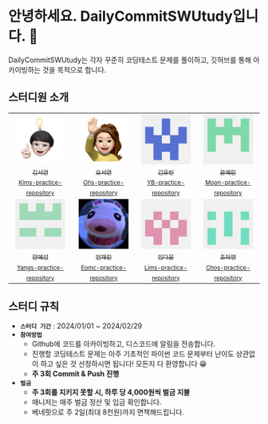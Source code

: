# 안녕하세요. DailyCommitSWUtudy입니다. 👋
DailyCommitSWUtudy는 각자 꾸준히 코딩테스트 문제를 풀이하고, 깃허브를 통해 아카이빙하는 것을 목적으로 합니다.

## 스터디원 소개
<table>
  <tr>
    <td align="center">
      <a href="https://github.com/seoyeon83">
        <img src="https://github.com/DailyCommitStudy/.github/blob/main/profile/source/seoyeon83.png" width="100px;" alt=""/>
        <br />
        <sub>김서연</sub>
      </a>
        <br>
        <sub><a href="https://github.com/DailyCommitStudy/Kims-practice-repository">Kims-practice-repository</a></sub>
    </td>
    <td align="center">
      <a href="https://github.com/sohds">
        <img src="https://github.com/DailyCommitStudy/.github/blob/main/profile/source/sohds.png" width="100px;" alt=""/>
        <br />
        <sub>오서연</sub>
      </a>
        <br>
        <sub><a href="https://github.com/DailyCommitStudy/Ohs-practice-repository">Ohs-practice-repository</a></sub>
    </td>
    <td align="center">
      <a href="https://github.com/BEGOODDS">
        <img src="https://github.com/DailyCommitStudy/.github/blob/main/profile/source/BEGOODDS.png" width="100px;" alt=""/>
        <br />
        <sub>김유빈</sub>
      </a>
        <br>
        <sub><a href="https://github.com/DailyCommitStudy/YB-practice-repository">YB-practice-repository</a></sub>
    </td>
    <td align="center">
      <a href="https://github.com/Moon-ye-rin">
        <img src="https://github.com/DailyCommitStudy/.github/blob/main/profile/source/Moon-ye-rin.png" width="100px;" alt=""/>
        <br />
        <sub>문예린</sub>
      </a>
        <br>
        <sub><a href="https://github.com/DailyCommitStudy/Moon-practice-repository">Moon-practice-repository</a></sub>
    </td>
  </tr>
  <tr>
    <td align="center">
      <a href="https://github.com/hyesung322">
        <img src="https://github.com/DailyCommitStudy/.github/blob/main/profile/source/hyesung322.png" width="100px;" alt=""/>
        <br />
        <sub>양혜성</sub>
      </a>
        <br>
        <sub><a href="https://github.com/DailyCommitStudy/Kims-practice-repository">Yangs-practice-repository</a></sub>
    </td>
    <td align="center">
      <a href="https://github.com/cloveomr">
        <img src="https://github.com/DailyCommitStudy/.github/blob/main/profile/source/cloveomr.jpg" width="100px;" alt=""/>
        <br />
        <sub>엄채린</sub>
      </a>
        <br>
        <sub><a href="https://github.com/DailyCommitStudy/Eomc-practice-repository">Eomc-practice-repository</a></sub>
    </td>
    <td align="center">
      <a href="https://github.com/dyoon-23">
        <img src="https://github.com/DailyCommitStudy/.github/blob/main/profile/source/dyoon-23.png" width="100px;" alt=""/>
        <br />
        <sub>임다윤</sub>
      </a>
        <br>
        <sub><a href="https://github.com/DailyCommitStudy/Lims-practice-repository">Lims-practice-repository</a></sub>
    </td>
    <td align="center">
      <a href="https://github.com/cAhyoung">
        <img src="https://github.com/DailyCommitStudy/.github/blob/main/profile/source/cAhyoung.png" width="100px;" alt=""/>
        <br />
        <sub>조아영</sub>
      </a>
        <br>
        <sub><a href="https://github.com/DailyCommitStudy/Chos-practice-repository">Chos-practice-repository</a></sub>
    </td>
  </tr>
  <tr>
    </td>
  </tr>
</table>
</td>


## 스터디 규칙
* **`스터디 기간`** : 2024/01/01 ~ 2024/02/29
* **`참여방법`**
    - Github에 코드를 아카이빙하고, 디스코드에 알림을 전송합니다.
    - 진행할 코딩테스트 문제는 아주 기초적인 파이썬 코드 문제부터 난이도 상관없이 하고 싶은 것 선정하시면 됩니다! 모든지 다 환영합니다 😁
    - __주 3회 Commit & Push 진행__
* **`벌금`**
    - __주 3회를 지키지 못할 시, 하루 당 4,000원씩 벌금 지불__
    - 매니저는 매주 벌금 정산 및 입금 확인합니다.
    - 베네핏으로 주 2일(최대 8천원)까지 면책해드립니다.
